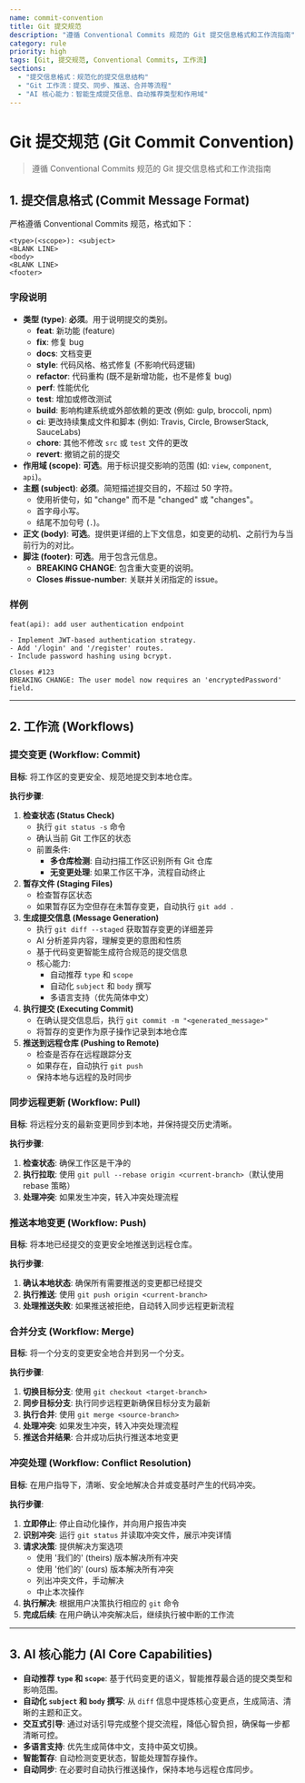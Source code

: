 ```yaml
---
name: commit-convention
title: Git 提交规范
description: "遵循 Conventional Commits 规范的 Git 提交信息格式和工作流指南"
category: rule
priority: high
tags: [Git, 提交规范, Conventional Commits, 工作流]
sections:
  - "提交信息格式：规范化的提交信息结构"
  - "Git 工作流：提交、同步、推送、合并等流程"
  - "AI 核心能力：智能生成提交信息、自动推荐类型和作用域"
---
```


# Git 提交规范 (Git Commit Convention)

> 遵循 Conventional Commits 规范的 Git 提交信息格式和工作流指南

## 1. 提交信息格式 (Commit Message Format)

严格遵循 Conventional Commits 规范，格式如下：

```
<type>(<scope>): <subject>
<BLANK LINE>
<body>
<BLANK LINE>
<footer>
```

### 字段说明

- **类型 (type)**: **必须**。用于说明提交的类别。
  - **feat**: 新功能 (feature)
  - **fix**: 修复 bug
  - **docs**: 文档变更
  - **style**: 代码风格、格式修复 (不影响代码逻辑)
  - **refactor**: 代码重构 (既不是新增功能，也不是修复 bug)
  - **perf**: 性能优化
  - **test**: 增加或修改测试
  - **build**: 影响构建系统或外部依赖的更改 (例如: gulp, broccoli, npm)
  - **ci**: 更改持续集成文件和脚本 (例如: Travis, Circle, BrowserStack, SauceLabs)
  - **chore**: 其他不修改 `src` 或 `test` 文件的更改
  - **revert**: 撤销之前的提交
- **作用域 (scope)**: **可选**。用于标识提交影响的范围 (如: `view`, `component`, `api`)。
- **主题 (subject)**: **必须**。简短描述提交目的，不超过 50 字符。
  - 使用祈使句，如 "change" 而不是 "changed" 或 "changes"。
  - 首字母小写。
  - 结尾不加句号 (`.`)。
- **正文 (body)**: **可选**。提供更详细的上下文信息，如变更的动机、之前行为与当前行为的对比。
- **脚注 (footer)**: **可选**。用于包含元信息。
  - **BREAKING CHANGE**: 包含重大变更的说明。
  - **Closes #issue-number**: 关联并关闭指定的 issue。

### 样例

```
feat(api): add user authentication endpoint

- Implement JWT-based authentication strategy.
- Add '/login' and '/register' routes.
- Include password hashing using bcrypt.

Closes #123
BREAKING CHANGE: The user model now requires an 'encryptedPassword' field.
```

---

## 2. 工作流 (Workflows)

### 提交变更 (Workflow: Commit)

**目标**: 将工作区的变更安全、规范地提交到本地仓库。

**执行步骤**:

1. **检查状态 (Status Check)**
   - 执行 `git status -s` 命令
   - 确认当前 Git 工作区的状态
   - 前置条件:
     - **多仓库检测**: 自动扫描工作区识别所有 Git 仓库
     - **无变更处理**: 如果工作区干净，流程自动终止
2. **暂存文件 (Staging Files)**
   - 检查暂存区状态
   - 如果暂存区为空但存在未暂存变更，自动执行 `git add .`
3. **生成提交信息 (Message Generation)**
   - 执行 `git diff --staged` 获取暂存变更的详细差异
   - AI 分析差异内容，理解变更的意图和性质
   - 基于代码变更智能生成符合规范的提交信息
   - 核心能力:
     - 自动推荐 `type` 和 `scope`
     - 自动化 `subject` 和 `body` 撰写
     - 多语言支持（优先简体中文）
4. **执行提交 (Executing Commit)**
   - 在确认提交信息后，执行 `git commit -m "<generated_message>"`
   - 将暂存的变更作为原子操作记录到本地仓库
5. **推送到远程仓库 (Pushing to Remote)**
   - 检查是否存在远程跟踪分支
   - 如果存在，自动执行 `git push`
   - 保持本地与远程的及时同步

### 同步远程更新 (Workflow: Pull)

**目标**: 将远程分支的最新变更同步到本地，并保持提交历史清晰。

**执行步骤**:

1. **检查状态**: 确保工作区是干净的
2. **执行拉取**: 使用 `git pull --rebase origin <current-branch>`（默认使用 rebase 策略）
3. **处理冲突**: 如果发生冲突，转入冲突处理流程

### 推送本地变更 (Workflow: Push)

**目标**: 将本地已经提交的变更安全地推送到远程仓库。

**执行步骤**:

1. **确认本地状态**: 确保所有需要推送的变更都已经提交
2. **执行推送**: 使用 `git push origin <current-branch>`
3. **处理推送失败**: 如果推送被拒绝，自动转入同步远程更新流程

### 合并分支 (Workflow: Merge)

**目标**: 将一个分支的变更安全地合并到另一个分支。

**执行步骤**:

1. **切换目标分支**: 使用 `git checkout <target-branch>`
2. **同步目标分支**: 执行同步远程更新确保目标分支为最新
3. **执行合并**: 使用 `git merge <source-branch>`
4. **处理冲突**: 如果发生冲突，转入冲突处理流程
5. **推送合并结果**: 合并成功后执行推送本地变更

### 冲突处理 (Workflow: Conflict Resolution)

**目标**: 在用户指导下，清晰、安全地解决合并或变基时产生的代码冲突。

**执行步骤**:

1. **立即停止**: 停止自动化操作，并向用户报告冲突
2. **识别冲突**: 运行 `git status` 并读取冲突文件，展示冲突详情
3. **请求决策**: 提供解决方案选项
   - 使用 '我们的' (theirs) 版本解决所有冲突
   - 使用 '他们的' (ours) 版本解决所有冲突
   - 列出冲突文件，手动解决
   - 中止本次操作
4. **执行解决**: 根据用户决策执行相应的 `git` 命令
5. **完成后续**: 在用户确认冲突解决后，继续执行被中断的工作流

---

## 3. AI 核心能力 (AI Core Capabilities)

- **自动推荐 `type` 和 `scope`**: 基于代码变更的语义，智能推荐最合适的提交类型和影响范围。
- **自动化 `subject` 和 `body` 撰写**: 从 `diff` 信息中提炼核心变更点，生成简洁、清晰的主题和正文。
- **交互式引导**: 通过对话引导完成整个提交流程，降低心智负担，确保每一步都清晰可控。
- **多语言支持**: 优先生成简体中文，支持中英文切换。
- **智能暂存**: 自动检测变更状态，智能处理暂存操作。
- **自动同步**: 在必要时自动执行推送操作，保持本地与远程仓库同步。
